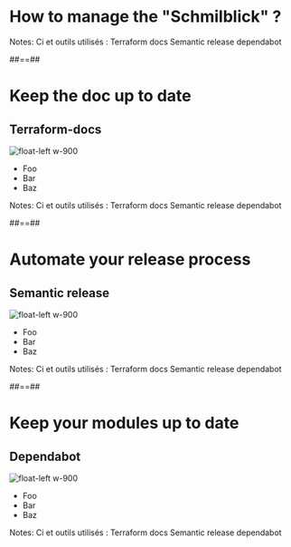 
<!-- .slide: data-background="./assets/images/cesar-carlevarino-aragon-NL_DF0Klepc-unsplash.jpg" class="transition" -->

# How to manage the "Schmilblick" ?

Notes: Ci et outils utilisés :
Terraform docs
Semantic release
dependabot


##==##

# Keep the doc up to date
## Terraform-docs

![float-left w-900](./assets/images/terraform_docs.png)

- Foo
- Bar
- Baz

Notes: Ci et outils utilisés :
Terraform docs
Semantic release
dependabot


##==##

# Automate your release process
## Semantic release

![float-left w-900](./assets/images/semantic_release.png)

- Foo
- Bar
- Baz

Notes: Ci et outils utilisés :
Terraform docs
Semantic release
dependabot


##==##

# Keep your modules up to date
## Dependabot

![float-left w-900](./assets/images/dependabot.png)

- Foo
- Bar
- Baz

Notes: Ci et outils utilisés :
Terraform docs
Semantic release
dependabot

